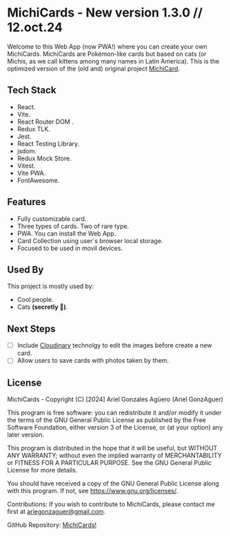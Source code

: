 # MichiCards - New version 1.3.0 // 12.oct.24

Welcome to this Web App (now PWA!) where you can create your own MichiCards.
MichiCards are Pokémon-like cards but based on cats (or Michis, as we call kittens among many names in Latin America).
This is the optimized version of the (old and) original project [MichiCard](https://github.com/Ariel-GonzAguer/michiCards-pure-HTML-CSS-JS-version-).


## Tech Stack

- React.
- Vite.
- React Router DOM .
- Redux TLK.
- Jest.
- React Testing Library.
- jsdom.
- Redux Mock Store.
- Vitest.
- Vite PWA.
- FontAwesome.



## Features

- Fully customizable card.
- Three types of cards. Two of rare type.
- PWA. You can install the Web App.
- Card Collection using user´s browser local storage.
- Focused to be used in movil devices.


## Used By

This project is mostly used by:

- Cool people.
- Cats **(secretly 🤫)**.


## Next Steps
- [ ]  Include [Cloudinary](https://cloudinary.com/) technolgy to edit the images before create a new card.
- [ ]  Allow users to save cards with photos taken by them.
## License

MichiCards - Copyright (C) [2024] Ariel Gonzales Agüero (Ariel GonzAguer)

This program is free software: you can redistribute it and/or modify
it under the terms of the GNU General Public License as published by
the Free Software Foundation, either version 3 of the License, or
(at your option) any later version.

This program is distributed in the hope that it will be useful,
but WITHOUT ANY WARRANTY; without even the implied warranty of
MERCHANTABILITY or FITNESS FOR A PARTICULAR PURPOSE. See the
GNU General Public License for more details.

You should have received a copy of the GNU General Public License
along with this program. If not, see <https://www.gnu.org/licenses/>.

Contributions:
If you wish to contribute to MichiCards, please contact me first at ariegonzaguer@gmail.com.

GitHub Repository: [MichiCards!](https://github.com/Ariel-GonzAguer/michiCards-React-Vite-version)
